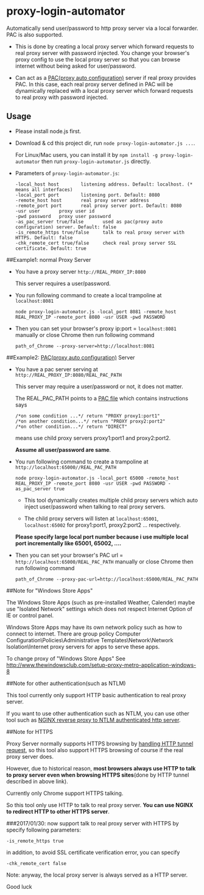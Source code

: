 # proxy-login-automator
Automatically send user/password to http proxy server via a local forwarder. PAC is also supported.

- This is done by creating a local proxy server which forward requests to real proxy server with password injected.
You change your browser's proxy config to use the local proxy server so that you can browse internet 
without being asked for user/password.

- Can act as a [PAC(proxy auto configuration)](https://en.wikipedia.org/wiki/Proxy_auto-config) server if real proxy provides PAC. 
In this case, each real proxy server defined in PAC will be dynamically replaced with a local proxy server
which forward requests to real proxy with password injected.

## Usage

- Please install node.js first.
 
- Download & cd this project dir, run `node proxy-login-automator.js ...`. 

  For Linux/Mac users, you can install it by `npm install -g proxy-login-automator` 
  then run `proxy-login-automator.js` directly. 

- Parameters of `proxy-login-automator.js`:

    ```
    -local_host host        listening address. Default: localhost. (* means all interfaces)
    -local_port port        listening port. Default: 8080
    -remote_host host       real proxy server address
    -remote_port port       real proxy server port. Default: 8080
    -usr user       proxy user id
    -pwd password   proxy user password
    -as_pac_server true/false       used as pac(proxy auto configuration) server. Default: false
    -is_remote_https true/false     talk to real proxy server with HTTPS. Default: false
    -chk_remote_cert true/false     check real proxy server SSL certificate. Default: true
    ```

##Example1: normal Proxy Server

- You have a proxy server `http://REAL_PROXY_IP:8080`

    This server requires a user/password.

- You run following command to create a local trampoline at `localhost:8081`

    ```
    node proxy-login-automator.js -local_port 8081 -remote_host REAL_PROXY_IP -remote_port 8080 -usr USER -pwd PASSWORD
    ```

- Then you can set your browser's proxy ip:port = `localhost:8081` manually or close Chrome then run following command

    ```
    path_of_Chrome --proxy-server=http://localhost:8081
    ```

##Example2: [PAC(proxy auto configuration)](https://en.wikipedia.org/wiki/Proxy_auto-config) Server

- You have a pac server serving at `http://REAL_PROXY_IP:8080/REAL_PAC_PATH`

    This server may require a user/password or not, it does not matter.

    The REAL_PAC_PATH points to a [PAC file](https://en.wikipedia.org/wiki/Proxy_auto-config)
    which contains instructions says
    ```
    /*on some condition ...*/ return "PROXY proxy1:port1"
    /*on another condition...*/ return "PROXY proxy2:port2" 
    /*on other condition...*/ return "DIRECT" 
    ```
    means use child proxy servers proxy1:port1 and proxy2:port2.
     
    **Assume all user/password are same**.
  
- You run following command to create a trampoline at `http://localhost:65000//REAL_PAC_PATH`

    ```
	node proxy-login-automator.js -local_port 65000 -remote_host REAL_PROXY_IP -remote_port 8080 -usr USER -pwd PASSWORD -as_pac_server true
	```

    - This tool dynamically creates multiple child proxy servers which auto inject user/password when talking to real proxy servers.
    
    - The child proxy servers will listen at `localhost:65001`, `localhost:65002` for proxy1:port1, proxy2:port2 ... respectively.
  
    **Please specify large local port number because i use multiple local port incrementally like 65001, 65002, ....**

- Then you can set your browser's PAC url = `http://localhost:65000/REAL_PAC_PATH` manually or close Chrome then run following command

    ```
	path_of_Chrome --proxy-pac-url=http://localhost:65000/REAL_PAC_PATH
	```

##Note for "Windows Store Apps"

The Windows Store Apps (such as pre-installed Weather, Calender) maybe use "Isolated Network" settings which does not respect Internet Option of IE or control panel.

Windows Store Apps may have its own network policy such as how to connect to internet.
There are group policy Computer Configuration\Policies\Administrative Templates\Network\Network Isolation\Internet proxy servers for apps to serve these apps.

To change proxy of "Windows Store Apps"
See http://www.thewindowsclub.com/setup-proxy-metro-application-windows-8

##Note for other authentication(such as NTLM)

This tool currently only support HTTP basic authentication to real proxy server. 

If you want to use other authentication such as NTLM,
you can use other tool such as [NGINX reverse proxy to NTLM authenticated http server](http://nginx.org/en/docs/http/ngx_http_upstream_module.html#ntlm).

##Note for HTTPS 

Proxy Server normally supports HTTPS browsing by [handling HTTP tunnel request](https://en.wikipedia.org/wiki/HTTP_tunnel),
so this tool also support HTTPS browsing of course if the real proxy server does.

However, due to historical reason, **most browsers always use HTTP to talk to proxy server
even when browsing HTTPS sites**(done by HTTP tunnel described in above link). 

Currently only Chrome support HTTPS talking. 

So this tool only use HTTP to talk to real proxy server. **You can use NGINX to redirect HTTP to other HTTPS server**.

###2017/01/30: now support talk to real proxy server with HTTPS by specify following parameters:

```
-is_remote_https true
```
in addition, to avoid SSL certificate verification error, you can specify
```
-chk_remote_cert false
``` 

Note: anyway, the local proxy server is always served as a HTTP server. 

Good luck

